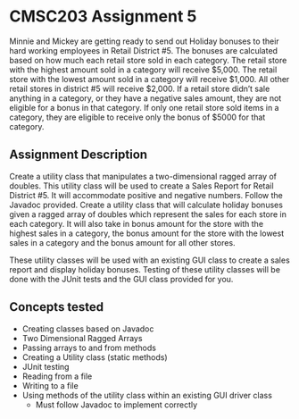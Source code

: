 # CMSC203 Assignment 5

Minnie and Mickey are getting ready to send out Holiday bonuses to their hard working employees in Retail District #5. The bonuses are calculated based on how much each retail store sold in each category. The retail store with the highest amount sold in a category will receive $5,000. The retail store with the lowest amount sold in a category will receive $1,000. All other retail stores in district #5 will receive $2,000. If a retail store didn’t sale anything in a category, or they have a negative sales amount, they are not eligible for a bonus in that category. If only one retail store sold items in a category, they are eligible to receive only the bonus of $5000 for that category.

## Assignment Description

Create a utility class that manipulates a two-dimensional ragged array of doubles. This utility class will be used to create a Sales Report for Retail District #5. It will accommodate positive and negative numbers. Follow the Javadoc provided. 
Create a utility class that will calculate holiday bonuses given a ragged array of doubles which represent the sales for each store in each category. It will also take in bonus amount for the store with the highest sales in a category, the bonus amount for the store with the lowest sales in a category and the bonus amount for all other stores.

These utility classes will be used with an existing GUI class to create a sales report and display holiday bonuses.
Testing of these utility classes will be done with the JUnit tests and the GUI class provided for you.

## Concepts tested

+ Creating classes based on Javadoc
+ Two Dimensional Ragged Arrays
+ Passing arrays to and from methods
+ Creating a Utility class (static methods)
+ JUnit testing
+ Reading from a file
+ Writing to a file	
+ Using methods of the utility class within an existing GUI driver class
  + Must follow Javadoc to implement correctly


